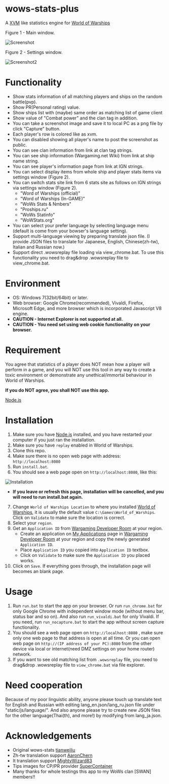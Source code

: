 # wows-stats-plus
A [XVM](http://www.modxvm.com/en/) like statistics engine for [World of Warships](http://worldofwarships.com/)


Figure 1 - Main window.

![Screenshot](https://gyazo.com/053817caebc694609ecf4eb781228216)


Figure 2 - Settings window.

![Screenshot2](https://gyazo.com/af65e5eb720dd5ba3258ddd9124f83c0)

# Functionality
- Show stats information of all matching players and ships on the random battle(pvp).
- Show PR(Personal rating) value.
- Show ships list with (maybe) same order as matching list of game client
- Show value of "Combat power" and the clan tag in addition. 
- You can take a screenshot image and save it to local PC as a png file by click "Capture" button.
- Each player's row is colored like as xvm.
- You can disabled showing all player's name to post the screenshot as public.
- You can see clan information from link at clan tag strings.
- You can see ship information (Wargaming.net Wiki) from link at ship name string.
- You can see player's information page from link at IGN strings.
- You can select display items from whole ship and player stats items via settings window (Figure 2).
- You can switch stats site link from 6 stats site as follows on IGN strings via settings window (Figure 2).
    * "Word of Warships (official)"
	* "Word of Warships (In-GAME)"
    * "WoWs Stats & Nmbers"
    * "Proships.ru"
    * "WoWs Statinfo"
	* "WoWStats.org"
- You can select your prefer language by selecting language menu (default is come from your bowser's language setting).
- Support multi-language viewing by preparing translate json file.
    (I provide JSON files to translate for Japanese, English, Chinese(zh-tw), Italian and Russian now.)
- Support direct .wowsreplay file loading via view_chrome.bat. To use this functionality you need to drag&drop .wowsreplay file to view_chrome.bat.

# Environment
- OS: Windows 7(32bit/64bit) or later.
- Web browser: Google Chrome(recommended), Vivaldi, Firefox, Microsoft Edge, and more browser which is incorporated Javascript V8 engine.
- **CAUTION - Internet Explorer is not supported at all.**
- **CAUTION - You need set using web cookie functionality on your browser.**

# Requirement
You agree that statistics of a player does NOT mean how a player will perform in a game, and you will NOT use this tool in any way to create a toxic environment or demonstrate any unethical/immortal behaviour in World of Warships.

**If you do NOT agree, you shall NOT use this app.**

[Node.js](https://nodejs.org/en/)

# Installation
1. Make sure you have [Node.js](https://nodejs.org/en/) installed, and you have restarted your computer if you just ran the installation.
2. Make sure you have `replay` enabled in World of Warships.
3. Clone this repo.
4. Make sure there is no open web page with address: `http://localhost:8080` 
5. Run `install.bat`.
6. You should see a web page open on `http://localhost:8080`, like this:

![Installation](http://i.imgur.com/0Z2byWH.png)
- **If you leave or refresh this page, installation will be cancelled, and you will need to run install.bat again.**
7. Change `World of Warships Location` to where you installed [World of Warships](http://worldofwarships.com/), it is usually the default value `C:\Games\World_of_Warships`. Click on `Validate` to make sure the location is correct.
8. Select your `region`.
9. Get an `Application ID` from [Wargaming Developer Room](https://developers.wargaming.net/) at your region.
    * Create an application on [My Applications](https://developers.wargaming.net/applications/) page in [Wargaming Developer Room](https://developers.wargaming.net/) at your region and copy the newly generated `Application ID`.
    * Place `Application ID` you copied into `Application ID` textbox.
    * Click on `Validate` to make sure the `Application ID` you placed works.
10. Click on `Save`. If everything goes through, the installation page will becomes an blank page.

# Usage
1. Run `run.bat` to start the app on your browser. Or run `run_chrome.bat` for only Google Chrome with independent window mode (without menu bar, status bar and so on). And also run `run_vivaldi.bat` for only Vivaldi. If you need, run `run_nocapture.bat` to start the app without screen capture functionality.
2. You should see a web page open on `http://localhost:8080` , make sure only one web page to that address is open at all time. Or you can open web page on `http://(IP address of your PC):8080` from the other device via local or internet(need DMZ settings on your home router) network.
3. If you want to see old matching list from `.wowsreplay` file, you need to drag&drop .wowsreplay file to `view_chrome.bat` via file explorer.

# Need cooperation
Because of my poor linguistic ability, anyone please touch up translate text for English and Russian with editing lang_en.json/lang_ru.json file under "static/js/language/".
And also anyone please try to create new JSON files for the other language(Thai(th), and more!) by modifying from lang_ja.json. 

# Acknowledgements
- Original wows-stats [tianweiliu](https://github.com/tianweiliu/wows-stats)
- Zh-tw translation support [AaronChern](https://github.com/AaronChern)
- It translation support [MightyWizard83](https://github.com/MightyWizard83)
- Tips images for CP/PR provider [SuperContainer](https://github.com/SuperContainer)
- Many thanks for whole testings this app to my WoWs clan [SWAN] members!!
